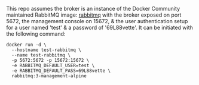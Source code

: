 This repo assumes the broker is an instance of the Docker Community maintained RabbitMQ image: [rabbitmq](registry.hub.docker.com/_/rabbitmq) with the broker exposed on port 5672, the management console on 15672, & the user authentication setup for a user named 'test' & a password of '69L88vette'. It can be initiated with the following command:

```
docker run -d \
  --hostname test-rabbitmq \
  --name test-rabbitmq \
  -p 5672:5672 -p 15672:15672 \
  -e RABBITMQ_DEFAULT_USER=test \
  -e RABBITMQ_DEFAULT_PASS=69L88vette \
  rabbitmq:3-management-alpine
```
